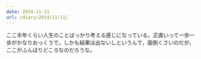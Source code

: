 ```yaml
---
date: 2014-11-11
url: /diary/2014/11/11/
---
```


ここ半年くらい人生のことばっかり考える感じになっている。正直いって一歩一歩がかなりおっくうで，しかも結果は出ないしというんで，面倒くさいのだが，ここがふんばりどころなのだろうな。